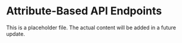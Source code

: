 # Attribute-Based API Endpoints

This is a placeholder file. The actual content will be added in a future update.
